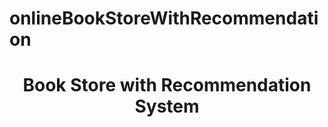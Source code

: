 # onlineBookStoreWithRecommendation
<h1 class="title" style="text-align: center;">Book Store with Recommendation System</h1>
